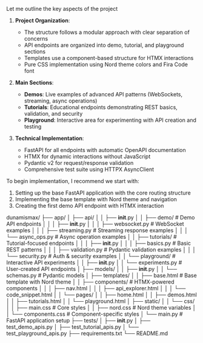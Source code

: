 Let me outline the key aspects of the project

1. **Project Organization**:
   - The structure follows a modular approach with clear separation of concerns
   - API endpoints are organized into demo, tutorial, and playground sections
   - Templates use a component-based structure for HTMX interactions
   - Pure CSS implementation using Nord theme colors and Fira Code font

2. **Main Sections**:
   - **Demos**: Live examples of advanced API patterns (WebSockets, streaming, async operations)
   - **Tutorials**: Educational endpoints demonstrating REST basics, validation, and security
   - **Playground**: Interactive area for experimenting with API creation and testing

3. **Technical Implementation**:
   - FastAPI for all endpoints with automatic OpenAPI documentation
   - HTMX for dynamic interactions without JavaScript
   - Pydantic v2 for request/response validation
   - Comprehensive test suite using HTTPX AsyncClient

To begin implementation, I recommend we start with:

1. Setting up the base FastAPI application with the core routing structure
2. Implementing the base template with Nord theme and navigation
3. Creating the first demo API endpoint with HTMX interaction


dunamismax/
├── app/
│   ├── api/
│   │   ├── __init__.py
│   │   ├── demo/               # Demo API endpoints
│   │   │   ├── __init__.py
│   │   │   ├── websocket.py    # WebSocket examples
│   │   │   ├── streaming.py    # Streaming response examples
│   │   │   └── async_ops.py    # Async operation examples
│   │   ├── tutorials/          # Tutorial-focused endpoints
│   │   │   ├── __init__.py
│   │   │   ├── basics.py       # Basic REST patterns
│   │   │   ├── validation.py   # Pydantic validation examples
│   │   │   └── security.py     # Auth & security examples
│   │   └── playground/         # Interactive API experiments
│   │       ├── __init__.py
│   │       └── experiments.py   # User-created API endpoints
│   ├── models/
│   │   ├── __init__.py
│   │   └── schemas.py          # Pydantic models
│   ├── templates/
│   │   ├── base.html           # Base template with Nord theme
│   │   ├── components/         # HTMX-powered components
│   │   │   ├── nav.html
│   │   │   ├── api_explorer.html
│   │   │   └── code_snippet.html
│   │   └── pages/
│   │       ├── home.html
│   │       ├── demos.html
│   │       ├── tutorials.html
│   │       └── playground.html
│   ├── static/
│   │   └── css/
│   │       ├── main.css        # Core styles
│   │       ├── nord.css        # Nord theme variables
│   │       └── components.css   # Component-specific styles
│   └── main.py                 # FastAPI application setup
├── tests/
│   ├── __init__.py
│   ├── test_demo_apis.py
│   ├── test_tutorial_apis.py
│   └── test_playground_apis.py
├── requirements.txt
└── README.md
